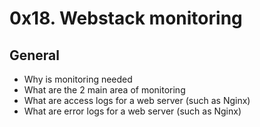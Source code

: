 # 0x18. Webstack monitoring

## General

 - Why is monitoring needed
 - What are the 2 main area of monitoring
 - What are access logs for a web server (such as Nginx)
 - What are error logs for a web server (such as Nginx)

